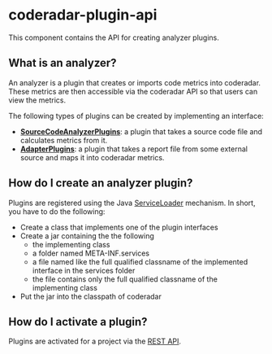 # coderadar-plugin-api

This component contains the API for creating analyzer plugins.

## What is an analyzer?
An analyzer is a plugin that creates or imports code metrics into coderadar.
These metrics are then accessible via the coderadar API so that users can
view the metrics.

The following types of plugins can be created by implementing an interface:
* [**SourceCodeAnalyzerPlugins**](https://github.com/reflectoring/coderadar/blob/master/coderadar-plugin-api/src/main/java/org/wickedsource/coderadar/analyzer/api/SourceCodeFileAnalyzerPlugin.java): 
  a plugin that takes a source code file and calculates metrics from it.
* [**AdapterPlugins**](https://github.com/reflectoring/coderadar/blob/master/coderadar-plugin-api/src/main/java/org/wickedsource/coderadar/analyzer/api/AdapterPlugin.java):
  a plugin that takes a report file from some external source and maps it into 
  coderadar metrics.
  
## How do I create an analyzer plugin?
Plugins are registered using the Java [ServiceLoader](http://docs.oracle.com/javase/8/docs/api/java/util/ServiceLoader.html)
mechanism. In short, you have to do the following:
 
* Create a class that implements one of the plugin interfaces
* Create a jar containing the the following
  * the implementing class 
  * a folder named META-INF.services 
  * a file named like the full qualified classname of the implemented interface in the services folder
  * the file contains only the full qualified classname of the implementing
    class
* Put the jar into the classpath of coderadar

## How do I activate a plugin?
Plugins are activated for a project via the [REST API](http://www.reflectoring.io/coderadar/1.0.0-SNAPSHOT/docs/restapi.html#_analyzer_configuration).